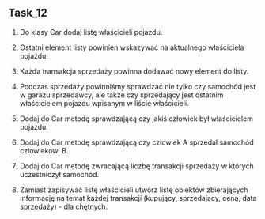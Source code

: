 ## Task_12

1. Do klasy Car dodaj listę właścicieli pojazdu.

2. Ostatni element listy powinien wskazywać na aktualnego właściciela pojazdu.

3. Każda transakcja sprzedaży powinna dodawać nowy element do listy.

4. Podczas sprzedaży powinniśmy sprawdzać nie tylko czy samochód jest w garażu sprzedawcy, ale także czy sprzedający jest ostatnim właścicielem pojazdu wpisanym w liście właścicieli.

5. Dodaj do Car metodę sprawdzającą czy jakiś człowiek był właścicielem pojazdu.

6. Dodaj do Car metodę sprawdzającą czy człowiek A sprzedał samochód człowiekowi B.

7. Dodaj do Car metodę zwracającą liczbę transakcji sprzedaży w których uczestniczył samochód.

8. Zamiast zapisywać listę właścicieli utwórz listę obiektów zbierających informację na temat każdej transakcji (kupujący, sprzedający, cena, data sprzedaży) - dla chętnych.
